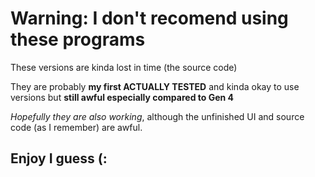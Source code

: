 # **Warning: I don't recomend using these programs**

These versions are kinda lost in time (the source code)

They are probably **my first ACTUALLY TESTED** and kinda okay to use versions but **still awful especially compared to Gen 4**

_Hopefully they are also working_, although the unfinished UI and source code (as I remember) are awful.

## Enjoy I guess (:
